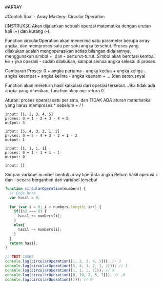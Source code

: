 #ARRAY

#Contoh Soal - Array Mastery: Circular Operation

[INSTRUKSI]
Akan dijalankan sebuah operasi matematika dengan urutan kali (+) dan kurang (-).

Function circularOperation akan menerima satu parameter berupa array angka, dan memproses satu per satu angka tersebut.
Proses yang dilakukan adalah mengoperasikan setiap bilangan didalamnya, menggunakan simbol +, dan - berturut-turut.
Simbol akan berotasi kembali ke + jika operasi - sudah dilakukan, sampai semua angka selesai di proses.

Gambaran Proses:
0 + angka pertama - angka kedua + angka ketiga - angka keempat + angka kelima - angka keenam + ... (dan seterusnya)


Function akan mereturn hasil kalkulasi dari operasi tersebut.
Jika tidak ada angka yang diberikan, function akan me-return 0.

Aturan: proses operasi satu per satu, dan TIDAK ADA aturan matematika yang harus memproses * sebelum + / !


```Output
input: [1, 2, 3, 4, 5]
proses: 0 + 1 - 2 + 3 - 4 + 5
output: 3

input: [5, 4, 3, 2, 1, 2]
proses: 0 + 5 - 4 + 3 - 2 + 1 - 2
output: 1

input: [1, 1, 1, 1]
proses: 0 + 1 - 1 + 1 - 1
output: 0

input: []
```
Simpan variabel number bentuk array tipe data angka
Return hasil operasi + dan - secara bergantian dari variabel tersebut


```Javascript
function circularOperation(numbers) {
  // Code here
  var hasil = 0;
  
  for (var i = 0; i < numbers.length; i++) {
    if(i%2 === 0) {
      hasil += numbers[i];
    }
    else{
      hasil -= numbers[i];  
    }
  }
  return hasil;
}
  
// TEST CASES
console.log(circularOperation([1, 2, 3, 4, 5])); // 3
console.log(circularOperation([5, 4, 3, 2, 1, 2])); // 1
console.log(circularOperation([1, 1, 1, 1])); // 0
console.log(circularOperation([0, 10, 2, 5, 7])); // -6
console.log(circularOperation([])); // 0
```



```

```



```Javascript


```

